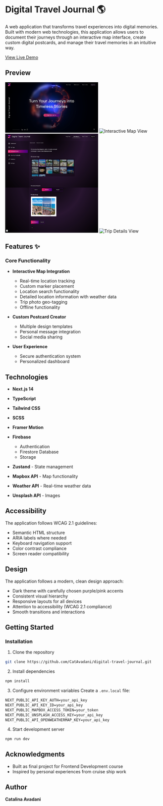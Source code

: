 # Digital Travel Journal 🌎

A web application that transforms travel experiences into digital memories. Built with modern web technologies, this application allows users to document their journeys through an interactive map interface, create custom digital postcards, and manage their travel memories in an intuitive way.

  <a href="https://digital-travel-journal-wnb8.vercel.app/" target="_blank">View Live Demo</a>

  ## Preview

<div align="left">
  <img src="public/landing-page.png" alt="Landing page with 3D globe" width="300"/>
    <img src="public/map-view.png" alt="Interactive Map View" width="300"/>
</div>
<div align="left">
  <img src="public/postcard-creator.png" alt="Postcard Creator" width="300" height="320"/>
  <img src="public/trip-details.png" alt="Trip Details View" width="300" height="320"/>
</div>

## Features ✨

### Core Functionality

- **Interactive Map Integration**

  - Real-time location tracking
  - Custom marker placement
  - Location search functionality
  - Detailed location information with weather data
  - Trip photo geo-tagging
  - Offline functionality

- **Custom Postcard Creator** 

  - Multiple design templates
  - Personal message integration
  - Social media sharing

- **User Experience** 
  - Secure authentication system
  - Personalized dashboard


## Technologies 

- **Next.js 14** 
- **TypeScript**
- **Tailwind CSS**
- **SCSS**
- **Framer Motion** 

- **Firebase**
  - Authentication
  - Firestore Database
  - Storage
- **Zustand** - State management
- **Mapbox API** - Map functionality
- **Weather API** - Real-time weather data
- **Unsplash API** - Images

## Accessibility 

The application follows WCAG 2.1 guidelines:

- Semantic HTML structure
- ARIA labels where needed
- Keyboard navigation support
- Color contrast compliance
- Screen reader compatibility

## Design  

The application follows a modern, clean design approach:

- Dark theme with carefully chosen purple/pink accents
- Consistent visual hierarchy
- Responsive layouts for all devices
- Attention to accessibility (WCAG 2.1 compliance)
- Smooth transitions and interactions

## Getting Started 

### Installation

1. Clone the repository
```bash
git clone https://github.com/CatAvadani/digital-travel-journal.git
```

2. Install dependencies
```bash
npm install
```

3. Configure environment variables
Create a `.env.local` file:
```env
NEXT_PUBLIC_API_KEY_AUTH=your_api_key
NEXT_PUBLIC_API_KEY_ID=your_api_key
NEXT_PUBLIC_MAPBOX_ACCESS_TOKEN=your_token
NEXT_PUBLIC_UNSPLASH_ACCESS_KEY=your_api_key
NEXT_PUBLIC_API_OPENWEATHERMAP_KEY=your_api_key
```

4. Start development server
```bash
npm run dev
```
## Acknowledgments 

- Built as final project for Frontend Development course
- Inspired by personal experiences from cruise ship work

## Author

**Catalina Avadani**
